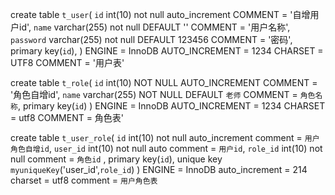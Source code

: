 create table `t_user`(
`id` int(10) not null auto_increment COMMENT = '自增用户id',
`name` varchar(255) not null DEFAULT '' COMMENT = '用户名称',
`password` varchar(255) not null DEFAULT 123456 COMMENT = '密码',
primary key(`id`),
)
ENGINE = InnoDB AUTO_INCREMENT = 1234 CHARSET = UTF8 COMMENT = '用户表'


create table `t_role`(
`id` int(10) NOT NULL 	AUTO_INCREMENT COMMENT = '角色自增id',
`name` varchar(255) NOT NULL  DEFAULT `老师` COMMENT  = `角色名称`,
primary key(`id`)
)
ENGINE = InnoDB AUTO_INCREMENT = 1234 CHARSET = utf8 COMMENT = 角色表'


create table `t_user_role`(
`id` int(10) not null auto_increment comment = `用户角色自增id`,
`user_id` int(10) not null auto comment = `用户id`,
`role_id` int(10) not null comment = `角色id` ,
primary key(`id`),
unique key `myuniqueKey`('user_id',`role_id`)
) 
ENGINE = InnoDB auto_increment = 214 charset = utf8 comment = `用户角色表`